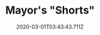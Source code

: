 ---
templateKey: blog-post
featuredpost: false
date: 2020-03-01T03:43:43.711Z
featuredimage: /img/quest_bg4.png
imgBg: quest_bg4
title: Mayor's "Shorts"
description: Mayor Lewis has lost his purple "shorts". He's asking you to find and return them...Discreetly.
reward: 750 & 1 Friendship heart
tags:
  - Mail Summer 3 Find and return Mayor Lewis' purple shorts. Can be found in Marnie's bedroom
---